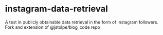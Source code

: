 # instagram-data-retrieval
A test in publicly obtainable data retrieval in the form of Instagram followers. Fork and extension of @jstolpe/blog_code repo
